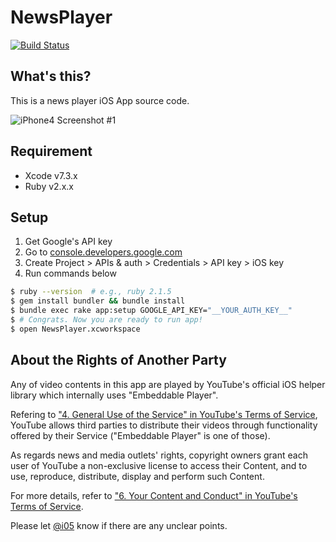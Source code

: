 NewsPlayer
===

[![Build Status](https://travis-ci.org/announce/NewsPlayer.svg?branch=master)](https://travis-ci.org/announce/NewsPlayer)

## What's this?
This is a news player iOS App source code.

![iPhone4 Screenshot #1](https://dl.dropboxusercontent.com/u/6998388/NewsPlayer/3.5-inch%20%28iPhone%204%29%20-%20Screenshot%201.jpg)

## Requirement
- Xcode v7.3.x
- Ruby v2.x.x

## Setup
1. Get Google's API key
  1. Go to [console.developers.google.com](https://console.developers.google.com/project)
  1. Create Project > APIs & auth > Credentials > API key > iOS key
1. Run commands below

```bash
$ ruby --version  # e.g., ruby 2.1.5
$ gem install bundler && bundle install
$ bundle exec rake app:setup GOOGLE_API_KEY="__YOUR_AUTH_KEY__"
$ # Congrats. Now you are ready to run app!
$ open NewsPlayer.xcworkspace
```

## About the Rights of Another Party
Any of video contents in this app are played by YouTube's official iOS helper library which internally uses "Embeddable Player".

Refering to ["4. General Use of the Service" in YouTube's Terms of Service](https://www.youtube.com/static?template=terms&gl=US),
YouTube allows third parties to distribute their videos through functionality offered by their Service ("Embeddable Player" is one of those).

As regards news and media outlets' rights, copyright owners grant each user of YouTube a non-exclusive license to access their Content, and to use, reproduce, distribute, display and perform such Content.

For more details, refer to ["6. Your Content and Conduct" in YouTube's Terms of Service](https://www.youtube.com/static?template=terms&gl=US).

Please let [@i05](https://twitter.com/intent/tweet?text=%40i05%20%0A&hashtags=ZapApp) know if there are any unclear points.
